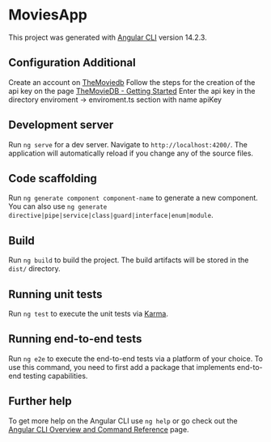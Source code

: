 # MoviesApp

This project was generated with [Angular CLI](https://github.com/angular/angular-cli) version 14.2.3.

## Configuration Additional

Create an account on  [TheMoviedb](https://www.themoviedb.org)
Follow the steps for the creation of the api key on the page [TheMovieDB - Getting Started](https://developers.themoviedb.org/3/getting-started/introduction)
Enter the api key in the directory enviroment -> enviroment.ts section with name apiKey

## Development server

Run `ng serve` for a dev server. Navigate to `http://localhost:4200/`. The application will automatically reload if you change any of the source files.

## Code scaffolding

Run `ng generate component component-name` to generate a new component. You can also use `ng generate directive|pipe|service|class|guard|interface|enum|module`.

## Build

Run `ng build` to build the project. The build artifacts will be stored in the `dist/` directory.

## Running unit tests

Run `ng test` to execute the unit tests via [Karma](https://karma-runner.github.io).

## Running end-to-end tests

Run `ng e2e` to execute the end-to-end tests via a platform of your choice. To use this command, you need to first add a package that implements end-to-end testing capabilities.

## Further help

To get more help on the Angular CLI use `ng help` or go check out the [Angular CLI Overview and Command Reference](https://angular.io/cli) page.

